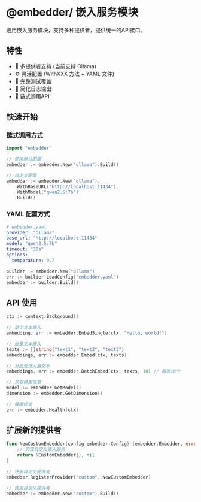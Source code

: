 # @embedder/ 嵌入服务模块

通用嵌入服务模块，支持多种提供者，提供统一的API接口。

## 特性

- 🔌 多提供者支持 (当前支持 Ollama)
- ⚙️ 灵活配置 (WithXXX 方法 + YAML 文件)
- 🧪 完整测试覆盖
- 📝 简化日志输出
- 🚀 链式调用API

## 快速开始

### 链式调用方式

```go
import "embedder"

// 使用默认配置
embedder := embedder.New("ollama").Build()

// 自定义配置
embedder := embedder.New("ollama").
    WithBaseURL("http://localhost:11434").
    WithModel("qwen2.5:7b").
    Build()
```

### YAML 配置方式

```yaml
# embedder.yaml
provider: "ollama"
base_url: "http://localhost:11434"
model: "qwen2.5:7b"
timeout: "30s"
options:
  temperature: 0.7
```

```go
builder := embedder.New("ollama")
err := builder.LoadConfig("embedder.yaml")
embedder := builder.Build()
```

## API 使用

```go
ctx := context.Background()

// 单个文本嵌入
embedding, err := embedder.EmbedSingle(ctx, "Hello, world!")

// 批量文本嵌入
texts := []string{"text1", "text2", "text3"}
embeddings, err := embedder.Embed(ctx, texts)

// 分批处理大量文本
embeddings, err := embedder.BatchEmbed(ctx, texts, 10) // 每批10个

// 获取模型信息
model := embedder.GetModel()
dimension := embedder.GetDimension()

// 健康检查
err := embedder.Health(ctx)
```

## 扩展新的提供者

```go
func NewCustomEmbedder(config embedder.Config) (embedder.Embedder, error) {
    // 实现自定义嵌入服务
    return &CustomEmbedder{}, nil
}

// 注册自定义提供者
embedder.RegisterProvider("custom", NewCustomEmbedder)

// 使用自定义提供者
embedder := embedder.New("custom").Build()
```